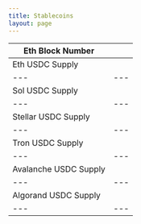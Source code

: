 ```yaml
---
title: Stablecoins
layout: page
---
```


| Eth Block Number | <span id="eth_block_num"></span> <br /> |
| --- | --- |
| Eth USDC Supply | <span id="eth_usdc_supply"></span> |
| --- | --- |
| Sol USDC Supply | <span id="sol_usdc_supply"></span> |
| --- | --- |
| Stellar USDC Supply | <span id="stellar_usdc_supply"></span> |
| --- | --- |
| Tron USDC Supply | <span id="tron_usdc_supply"></span> |
| --- | --- |
| Avalanche USDC Supply | <span id="avalanche_usdc_supply"></span> |
| --- | --- |
| Algorand USDC Supply | <span id="algorand_usdc_supply"></span> |
| --- | --- |

<!-- <script src="https://cdn.jsdelivr.net/npm/human-standard-token-abi@2.0.0/index.min.js"></script> -->
<script src="https://cdnjs.cloudflare.com/ajax/libs/stellar-sdk/10.0.1/stellar-sdk.min.js"></script>
<script src="https://unpkg.com/algosdk@1.13.1/dist/browser/algosdk.min.js" integrity="sha384-0BSEzBpLxqFWYBI+sOGhv3W91/wPf+jFwCiuXNrC52XZav2qb3Rz+pfq3AFI0CrL" crossorigin="anonymous" ></script>
<script src="https://unpkg.com/@solana/web3.js@latest/lib/index.iife.js"></script>
<script src="https://cdnjs.cloudflare.com/ajax/libs/web3/1.7.0/web3.min.js"></script>
<script src="https://cdn.jsdelivr.net/npm/tronweb@3.2.6/dist/TronWeb.min.js"></script>
<script src="{{ site.baseurl }}/assets/js/eth_stablecoins.js" type="text/javascript"></script>
<script src="{{ site.baseurl }}/assets/js/sol_stablecoins.js" type="text/javascript"></script>
<script src="{{ site.baseurl }}/assets/js/stellar_stablecoins.js" type="text/javascript"></script>
<script src="{{ site.baseurl }}/assets/js/tron_stablecoins.js" type="text/javascript"></script>
<script src="{{ site.baseurl }}/assets/js/avalanche_stablecoins.js" type="text/javascript"></script>
<script src="{{ site.baseurl }}/assets/js/algorand_stablecoins.js" type="text/javascript"></script>
